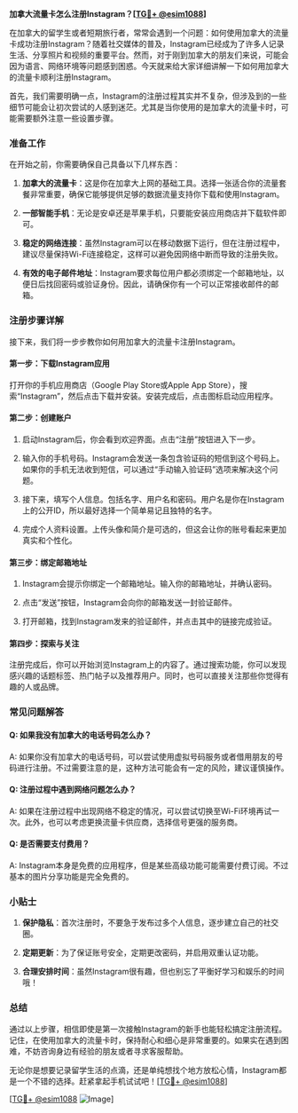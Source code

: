 **加拿大流量卡怎么注册Instagram？[[TG💪+ @esim1088](https://t.me/s/esim1088)]**

在加拿大的留学生或者短期旅行者，常常会遇到一个问题：如何使用加拿大的流量卡成功注册Instagram？随着社交媒体的普及，Instagram已经成为了许多人记录生活、分享照片和视频的重要平台。然而，对于刚到加拿大的朋友们来说，可能会因为语言、网络环境等问题感到困惑。今天就来给大家详细讲解一下如何用加拿大的流量卡顺利注册Instagram。

首先，我们需要明确一点，Instagram的注册过程其实并不复杂，但涉及到的一些细节可能会让初次尝试的人感到迷茫。尤其是当你使用的是加拿大的流量卡时，可能需要额外注意一些设置步骤。

### 准备工作

在开始之前，你需要确保自己具备以下几样东西：

1. **加拿大的流量卡**：这是你在加拿大上网的基础工具。选择一张适合你的流量套餐非常重要，确保它能够提供足够的数据流量支持你下载和使用Instagram。
   
2. **一部智能手机**：无论是安卓还是苹果手机，只要能安装应用商店并下载软件即可。

3. **稳定的网络连接**：虽然Instagram可以在移动数据下运行，但在注册过程中，建议尽量保持Wi-Fi连接稳定，这样可以避免因网络中断而导致的注册失败。

4. **有效的电子邮件地址**：Instagram要求每位用户都必须绑定一个邮箱地址，以便日后找回密码或验证身份。因此，请确保你有一个可以正常接收邮件的邮箱。

### 注册步骤详解

接下来，我们将一步步教你如何用加拿大的流量卡注册Instagram。

#### 第一步：下载Instagram应用

打开你的手机应用商店（Google Play Store或Apple App Store），搜索“Instagram”，然后点击下载并安装。安装完成后，点击图标启动应用程序。

#### 第二步：创建账户

1. 启动Instagram后，你会看到欢迎界面。点击“注册”按钮进入下一步。
   
2. 输入你的手机号码。Instagram会发送一条包含验证码的短信到这个号码上。如果你的手机无法收到短信，可以通过“手动输入验证码”选项来解决这个问题。

3. 接下来，填写个人信息。包括名字、用户名和密码。用户名是你在Instagram上的公开ID，所以最好选择一个简单易记且独特的名字。

4. 完成个人资料设置。上传头像和简介是可选的，但这会让你的账号看起来更加真实和个性化。

#### 第三步：绑定邮箱地址

1. Instagram会提示你绑定一个邮箱地址。输入你的邮箱地址，并确认密码。

2. 点击“发送”按钮，Instagram会向你的邮箱发送一封验证邮件。

3. 打开邮箱，找到Instagram发来的验证邮件，并点击其中的链接完成验证。

#### 第四步：探索与关注

注册完成后，你可以开始浏览Instagram上的内容了。通过搜索功能，你可以发现感兴趣的话题标签、热门帖子以及推荐用户。同时，也可以直接关注那些你觉得有趣的人或品牌。

### 常见问题解答

#### Q: 如果我没有加拿大的电话号码怎么办？
A: 如果你没有加拿大的电话号码，可以尝试使用虚拟号码服务或者借用朋友的号码进行注册。不过需要注意的是，这种方法可能会有一定的风险，建议谨慎操作。

#### Q: 注册过程中遇到网络问题怎么办？
A: 如果在注册过程中出现网络不稳定的情况，可以尝试切换至Wi-Fi环境再试一次。此外，也可以考虑更换流量卡供应商，选择信号更强的服务商。

#### Q: 是否需要支付费用？
A: Instagram本身是免费的应用程序，但是某些高级功能可能需要付费订阅。不过基本的图片分享功能是完全免费的。

### 小贴士

1. **保护隐私**：首次注册时，不要急于发布过多个人信息，逐步建立自己的社交圈。
   
2. **定期更新**：为了保证账号安全，定期更改密码，并启用双重认证功能。

3. **合理安排时间**：虽然Instagram很有趣，但也别忘了平衡好学习和娱乐的时间哦！

### 总结

通过以上步骤，相信即使是第一次接触Instagram的新手也能轻松搞定注册流程。记住，在使用加拿大的流量卡时，保持耐心和细心是非常重要的。如果实在遇到困难，不妨咨询身边有经验的朋友或者寻求客服帮助。

无论你是想要记录留学生活的点滴，还是单纯想找个地方放松心情，Instagram都是一个不错的选择。赶紧拿起手机试试吧！[[TG💪+ @esim1088](https://t.me/s/esim1088)]

[[TG💪+ @esim1088](https://t.me/s/esim1088) ![Image](https://i.postimg.cc/4NQfJmqS/Snipaste-2025-05-13-00-14-12.png)]